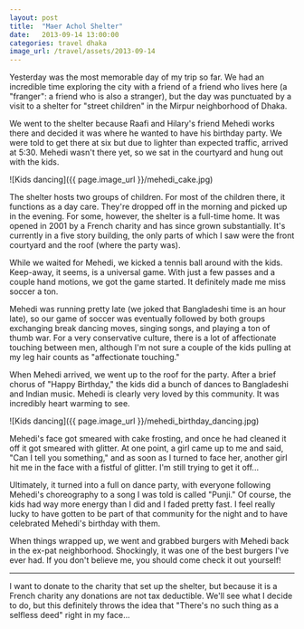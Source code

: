 ```yaml
---
layout: post
title:  "Maer Achol Shelter"
date:   2013-09-14 13:00:00
categories: travel dhaka
image_url: /travel/assets/2013-09-14
---
```


Yesterday was the most memorable day of my trip so far. We had an incredible time exploring the city with a friend of a friend who lives here (a "franger": a friend who is also a stranger), but the day was punctuated by a visit to a shelter for "street children" in the Mirpur neighborhood of Dhaka.

We went to the shelter because Raafi and Hilary's friend Mehedi works there and decided it was where he wanted to have his birthday party. We were told to get there at six but due to lighter than expected traffic, arrived at 5:30. Mehedi wasn't there yet, so we sat in the courtyard and hung out with the kids.

![Kids dancing]({{ page.image_url }}/mehedi_cake.jpg)

The shelter hosts two groups of children. For most of the children there, it functions as a day care. They're dropped off in the morning and picked up in the evening. For some, however, the shelter is a full-time home. It was opened in 2001 by a French charity and has since grown substantially. It's currently in a five story building, the only parts of which I saw were the front courtyard and the roof (where the party was).

While we waited for Mehedi, we kicked a tennis ball around with the kids. Keep-away, it seems, is a universal game. With just a few passes and a couple hand motions, we got the game started. It definitely made me miss soccer a ton.

Mehedi was running pretty late (we joked that Bangladeshi time is an hour late), so our game of soccer was eventually followed by both groups exchanging break dancing moves, singing songs, and playing a ton of thumb war. For a very conservative culture, there is a lot of affectionate touching between men, although I'm not sure a couple of the kids pulling at my leg hair counts as "affectionate touching."

When Mehedi arrived, we went up to the roof for the party. After a brief chorus of "Happy Birthday," the kids did a bunch of dances to Bangladeshi and Indian music. Mehedi is clearly very loved by this community. It was incredibly heart warming to see.

![Kids dancing]({{ page.image_url }}/mehedi_birthday_dancing.jpg)

 Mehedi's face got smeared with cake frosting, and once he had cleaned it off it got smeared with glitter. At one point, a girl came up to me and said, "Can I tell you something," and as soon as I turned to face her, another girl hit me in the face with a fistful of glitter. I'm still trying to get it off...

Ultimately, it turned into a full on dance party, with everyone following Mehedi's choreography to a song I    was told is called "Punji." Of course, the kids had way more energy than I did and I faded pretty fast. I feel really lucky to have gotten to be part of that community for the night and to have celebrated Mehedi's birthday with them.

When things wrapped up, we went and grabbed burgers with Mehedi back in the ex-pat neighborhood. Shockingly, it was one of the best burgers I've ever had. If you don't believe me, you should come check it out yourself!

* * *

I want to donate to the charity that set up the shelter, but because it is a French charity any donations are not tax deductible. We'll see what I decide to do, but this definitely throws the idea that "There's no such thing as a selfless deed" right in my face...
